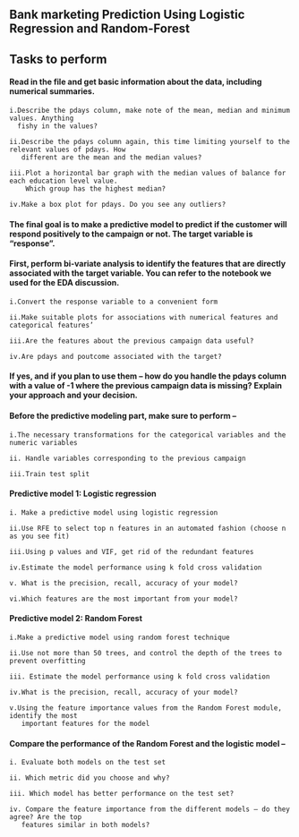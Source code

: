 ## Bank marketing Prediction Using Logistic Regression and Random-Forest
## Tasks to perform
#### Read in the file and get basic information about the data, including numerical summaries.

    i.Describe the pdays column, make note of the mean, median and minimum values. Anything
      fishy in the values?
      
    ii.Describe the pdays column again, this time limiting yourself to the relevant values of pdays. How
       different are the mean and the median values?
       
    iii.Plot a horizontal bar graph with the median values of balance for each education level value.
        Which group has the highest median?
        
    iv.Make a box plot for pdays. Do you see any outliers?
    
#### The final goal is to make a predictive model to predict if the customer will respond positively to the campaign or not. The target variable is “response”.

#### First, perform bi-variate analysis to identify the features that are directly associated with the target variable. You can refer to the notebook we used for the EDA discussion.

    i.Convert the response variable to a convenient form
      
    ii.Make suitable plots for associations with numerical features and categorical features’
      
    iii.Are the features about the previous campaign data useful?
      
    iv.Are pdays and poutcome associated with the target?
      
#### If yes, and if you plan to use them – how do you handle the pdays column with a value of -1 where the previous campaign data is missing? Explain your approach and your decision.

#### Before the predictive modeling part, make sure to perform –

    i.The necessary transformations for the categorical variables and the numeric variables
    
    ii. Handle variables corresponding to the previous campaign
    
    iii.Train test split
    
#### Predictive model 1: Logistic regression
    i. Make a predictive model using logistic regression
   
    ii.Use RFE to select top n features in an automated fashion (choose n as you see fit)
   
    iii.Using p values and VIF, get rid of the redundant features
   
    iv.Estimate the model performance using k fold cross validation
   
    v. What is the precision, recall, accuracy of your model?
   
    vi.Which features are the most important from your model?
   
#### Predictive model 2: Random Forest

    i.Make a predictive model using random forest technique
    
    ii.Use not more than 50 trees, and control the depth of the trees to prevent overfitting
    
    iii. Estimate the model performance using k fold cross validation
    
    iv.What is the precision, recall, accuracy of your model?
    
    v.Using the feature importance values from the Random Forest module, identify the most
       important features for the model

#### Compare the performance of the Random Forest and the logistic model –

    i. Evaluate both models on the test set
  
    ii. Which metric did you choose and why?
  
    iii. Which model has better performance on the test set?
  
    iv. Compare the feature importance from the different models – do they agree? Are the top
       features similar in both models?
